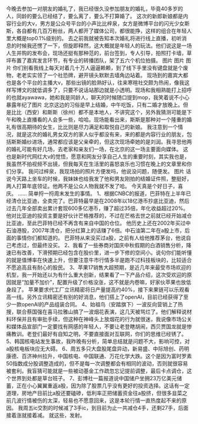 今晚去参加一对朋友的婚礼了，我已经很久没参加朋友的婚礼，毕竟40多岁的人，同龄的要么已经结了，要么离了，要么不打算婚了。
这次的新郎新娘都是内容行业的大v，男方是公众号平台的小声比比梓泉，女方是微博平台的闪光少女斯斯，各自都有几百万粉丝，两人都开了媒体公司，都很能挣，这样的组合在年轻人里大概是top0.1%级别的。
去之前我就被告知本次婚礼将进行线上直播，初听消息的时候我还愣了一下，但旋即释然，这大概就是年轻人的玩法。他们说这是一场人生并购的发布会，现场还挺有那种范的，前台签到，专人引导，拍照打卡墙，草坪布置了嘉宾发言环节，有专业的转播团队，架了五六个机位拍摄。
图片
图片
图片
你们别看我线上每天对着几十万人逼逼赖赖，到了线下手里没有键盘就是个废物，老老实实领了一个社恐牌，避开镜头默默去墙角边站着。
现场到的嘉宾大都也是各个平台的主播大v，那些出镜的脸熟好认，往来寒暄社交颇为热闹，像我这样写博文的就低调多了，只要不说话站那边就是小透明。现场和我相熟能打上招呼的也就ayawawa，她和我是同龄人，聊天的时候随口提到mop，我笑着说不小心暴露年纪了图片
北京这边的习俗是早上结婚，中午吃饭，只有二婚才放晚上。但是比比（西安）和斯斯（徐州）都不是本地人，不讲究这个，另外我猜测可能是下午和晚上直播看的人会多一些，哈哈。现场能看出来，斯斯是那种对一个隆重的婚礼有很高期待的女生，比比则是尽力满足和取悦自己的新娘。
我注意到一个情况，就是这次的婚礼男女双方的家人似乎都没有来，来的都是内容行业的朋友，包括斯斯婚纱进场，通常都应该是父亲牵的，但这次现场牵她的是刘润。我寻思他两的婚礼可能有好几场，去老家和亲友们一场，在北京的这一场主要面向媒体。
这也是新时代网红大v的觉悟，愿意和网友分享自己人生的重要时刻，其实我也是，我虽然不拍视频不出镜，但我每天在生活里的喜怒哀乐也习惯在晚上的文章里和你们分享。
我问过梓泉，我现场拍的照片方便发吗，他说没问题，随便发。
图片
话说今天路上坐车的时候，我妹妹也给我发了他和男友刚拍的结婚证件照，整挺好，两人打算年底领证。他两不是公众人物我就不发了哈。
今天真是个好日子，喜庆。
……
简单捋一捋周末发生的事情。
1、根据CNBC的报道，巴菲特在上半年已经清仓比亚迪，全卖完了。巴菲特最早是在2008年以18亿港币抄底比亚迪，然后过去几年全部卖出累计套现600多亿港币，赚了超过35倍，年化收益超过20%。他对比亚迪的投资主要是好伙计芒格推荐的，不过在芒格去世之前就已经开始减仓比亚迪，至此巴菲特已经不再含有来自中国的仓位。
他历史上还在2002年买过中石油港股，2007年清仓，把分红算上的话赚了6倍。中石油第二年在a股上市，后面的事情你们都知道的。
巴菲特从来没买过a股，之前有人给他推荐茅台，他说自己考虑过，但最终没买。
2、我看了一些券商对国庆中秋假期的白酒销售分析，降速已有改善，下滑预期已经包含在股价里，进一步下修的空间小。说句你们能听懂的就是值博率在快速上升，但要注意牛市行情多半是跑不过科技板块的，比较适合不愿追高且有耐心的股民。
3、苹果17销售大超预期，是近几年来最受市场欢迎的机型，我一开始还以为有什么重大创新，结果看了一下产品介绍，这次受欢迎的原因就是“加量不加价”，配置升级了价格没涨，这不就是内卷嘛，好家伙苹果也放低身段了。
苹果要求代工厂立讯精密将日产量提高约40%，接下来果链可以乐观看高一线。另外立讯精密还有别的好消息，他们搭上了openAI，目前已经获得了至少一款openAI的产品组装合同。
4、始祖鸟（安踏旗下）一波反向营销上了热搜，联合蔡国强在喜马拉雅山搞了一波烟花表演，这几天被骂烂了。他们解释说材料环保并且有审批手续，但这种在神峰头上放烟花的行为就很迷，我说像市场公关和媒体品宣部门一定要找有网感的年轻人，不要让老登瞎胡闹，西贝贾国龙就是惨痛教训。老登们最好有自知之明，不要直接面对互联网，你们的思维已经锈了。
5、韩国核电站发生事故，我昨晚有分析，简单总结就是问题不大，影响可控，对a股核电板块应无大碍。
6、周五多只大盘股尾盘异动，新易盛、中际旭创、药明康德、百济神州拉升，中国核电、中国联通、万花化学大跌。这个是因为富时罗素50指数成分股调整造成的，但不是每一次调整都会有相同的波动，否则就很容易被套利。我盲猜可能就是一些被动基金工作疏忽忘记提前调整，最后卡点调仓，这个世界到处都是草台班子。
7、彭博社一篇报道说中国储户坐拥23万亿美元储蓄，正在小心翼翼重返a股，因为除了股票几乎没有更好的投资选择。这话有一定道理，房地产目前比a股还要磕碜，低利率正把储蓄资金往a股挤，但很多韭菜之前几波行情被伤的太深，轻易也不愿意回来，这是本轮行情一直热度起不来的原因。
我周五ic交割的时候减了3手ic，到目前为止一共减仓4手，还剩27手，后面接着涨就接着减。
就这些，发射。

